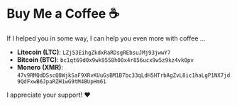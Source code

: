 # Buy Me a Coffee ☕

If I helped you in some way, I can help you even more with coffee ...

- **Litecoin (LTC)**: `LZj53EihgZkdxRaRDsgREbsuJMj93jwwY7`
- **Bitcoin (BTC)**: `bc1qt69d0x9wk9558h00x4r856ucx9w5z9kz4vk0pv`
- **Monero (XMR)**: `47v9RMQdDSscQ8WjkSaF9XRvKUuGsBM1B7bc33qLdH5HTrbAgZvL8ic1haLgP1NX7jd9QdFxwB6JpaRZH1wG9tM4BUpHm61`

I appreciate your support! ❤️
